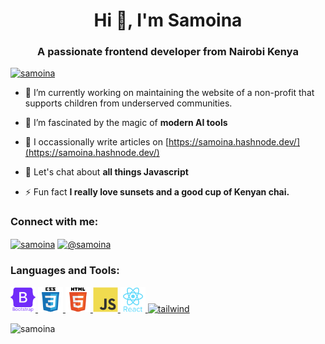<h1 align="center">Hi 👋, I'm Samoina</h1>
<h3 align="center">A passionate frontend developer from Nairobi Kenya</h3>

<p align="left"> <a href="https://twitter.com/samoina" target="blank"><img src="https://img.shields.io/twitter/follow/samoina?logo=twitter&style=for-the-badge" alt="samoina" /></a> </p>

- 🔭 I’m currently working on maintaining the website of a non-profit that supports children from underserved communities.

- 🌱 I’m fascinated by the magic of **modern AI tools**

- 📝 I occassionally write articles on [https://samoina.hashnode.dev/](https://samoina.hashnode.dev/)

- 💬 Let's chat about **all things Javascript**

- ⚡ Fun fact **I really love sunsets and a good cup of Kenyan chai.**

<h3 align="left">Connect with me:</h3>
<p align="left">
<a href="https://twitter.com/samoina" target="blank"><img align="center" src="https://raw.githubusercontent.com/rahuldkjain/github-profile-readme-generator/master/src/images/icons/Social/twitter.svg" alt="samoina" height="30" width="40" /></a>
<a href="https://hashnode.com/@samoina" target="blank"><img align="center" src="https://raw.githubusercontent.com/rahuldkjain/github-profile-readme-generator/master/src/images/icons/Social/hashnode.svg" alt="@samoina" height="30" width="40" /></a>
</p>

<h3 align="left">Languages and Tools:</h3>
<p align="left"> <a href="https://getbootstrap.com" target="_blank" rel="noreferrer"> <img src="https://raw.githubusercontent.com/devicons/devicon/master/icons/bootstrap/bootstrap-plain-wordmark.svg" alt="bootstrap" width="40" height="40"/> </a> <a href="https://www.w3schools.com/css/" target="_blank" rel="noreferrer"> <img src="https://raw.githubusercontent.com/devicons/devicon/master/icons/css3/css3-original-wordmark.svg" alt="css3" width="40" height="40"/> </a> <a href="https://www.w3.org/html/" target="_blank" rel="noreferrer"> <img src="https://raw.githubusercontent.com/devicons/devicon/master/icons/html5/html5-original-wordmark.svg" alt="html5" width="40" height="40"/> </a> <a href="https://developer.mozilla.org/en-US/docs/Web/JavaScript" target="_blank" rel="noreferrer"> <img src="https://raw.githubusercontent.com/devicons/devicon/master/icons/javascript/javascript-original.svg" alt="javascript" width="40" height="40"/> </a> <a href="https://reactjs.org/" target="_blank" rel="noreferrer"> <img src="https://raw.githubusercontent.com/devicons/devicon/master/icons/react/react-original-wordmark.svg" alt="react" width="40" height="40"/> </a> <a href="https://tailwindcss.com/" target="_blank" rel="noreferrer"> <img src="https://www.vectorlogo.zone/logos/tailwindcss/tailwindcss-icon.svg" alt="tailwind" width="40" height="40"/> </a> </p>

<p><img align="center" src="https://github-readme-stats.vercel.app/api/top-langs?username=samoina&show_icons=true&locale=en&layout=compact" alt="samoina" /></p>
